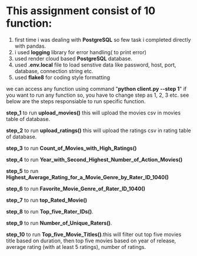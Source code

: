 # This assignment consist of 10 function:
1) first time i was dealing with **PostgreSQL** so few task i completed directly with pandas.
2) i used **logging** library for error handling( to print error)
3) used render cloud based **PostgreSQL** database.
4) used **.env.local** file to load senstive data like password, host, port, database, connection string etc.
5) used **flake8** for coding style formatting
 
we can access any function using command "**python client.py --step 1**" if you want to run any function so, you have to change step as 1, 2, 3 etc. see below are the steps responsiable to run specific function.
  
  **step_1** to run **upload_movies()** this will upload the movies csv in movies table of database.
  
  **step_2** to run **upload_ratings()** this will upload the ratings csv in rating table of database.
  
  **step_3** to run **Count_of_Movies_with_High_Ratings()**
  
  **step_4** to run **Year_with_Second_Highest_Number_of_Action_Movies()**
  
  **step_5** to run **Highest_Average_Rating_for_a_Movie_Genre_by_Rater_ID_1040()**
  
  **step_6** to run **Favorite_Movie_Genre_of_Rater_ID_1040()**
  
  **step_7** to run **top_Rated_Movie()**
  
  **step_8** to run **Top_five_Rater_IDs()**.
  
  **step_9** to run **Number_of_Unique_Raters()**. 
  
  **step_10** to run **Top_five_Movie_Titles()**.this will filter out top five movies title based on duration, then top five movies based on year of release, average rating (with at least 5 ratings), number of ratings.
